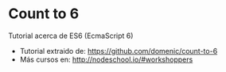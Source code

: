 #   Count to 6

Tutorial acerca de ES6 (EcmaScript 6)

- Tutorial extraido de: https://github.com/domenic/count-to-6
- Más cursos en: http://nodeschool.io/#workshoppers
